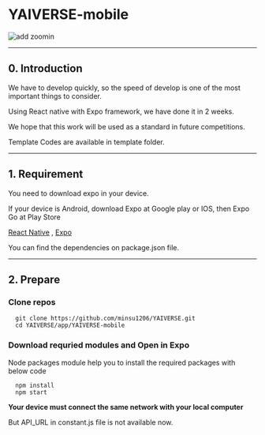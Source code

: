 # YAIVERSE-mobile

![add zoomin](https://user-images.githubusercontent.com/92682815/208839743-dd414955-bcd4-40ec-b62e-58353afb0a06.PNG)

---
## 0. Introduction

We have to develop quickly, so the speed of develop is one of the most important things to consider.  

Using React native with Expo framework, we have done it in 2 weeks.  

We hope that this work will be used as a standard in future competitions.

Template Codes are available in template folder.

---
## 1. Requirement

You need to download expo in your device.   

If your device is Android, download Expo at Google play or IOS, then Expo Go at Play Store  

[React Native](https://reactnative.dev/) , [Expo](https://expo.dev/)  



You can find the dependencies on package.json file.

---

## 2. Prepare

### Clone repos ###

```
  git clone https://github.com/minsu1206/YAIVERSE.git
  cd YAIVERSE/app/YAIVERSE-mobile
```

### Download requried modules and Open in Expo

Node packages module help you to install the required packages with below code

```
  npm install
  npm start
```

**Your device must connect the same network with your local computer**   

But API_URL in constant.js file is not available now. 

